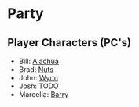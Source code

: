 # Party

## Player Characters (PC's)

- Bill: [Alachua](./alachua)
- Brad: [Nuts](./nuts)
- John: [Wynn](./wynn)
- Josh: TODO
- Marcella: [Barry]('./barry)
